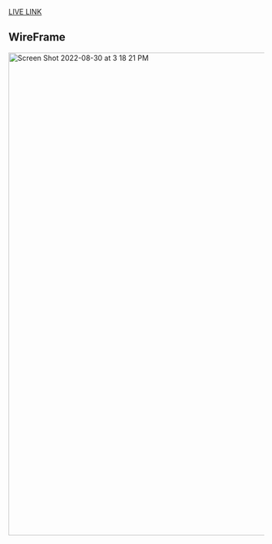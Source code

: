 [LIVE LINK](https://fierce-lake-31754.herokuapp.com/)

## WireFrame
<img width="950" alt="Screen Shot 2022-08-30 at 3 18 21 PM" src="https://user-images.githubusercontent.com/86539931/187524730-5ce1d979-a1b5-4bf5-81b8-acb8191d90f9.png">
